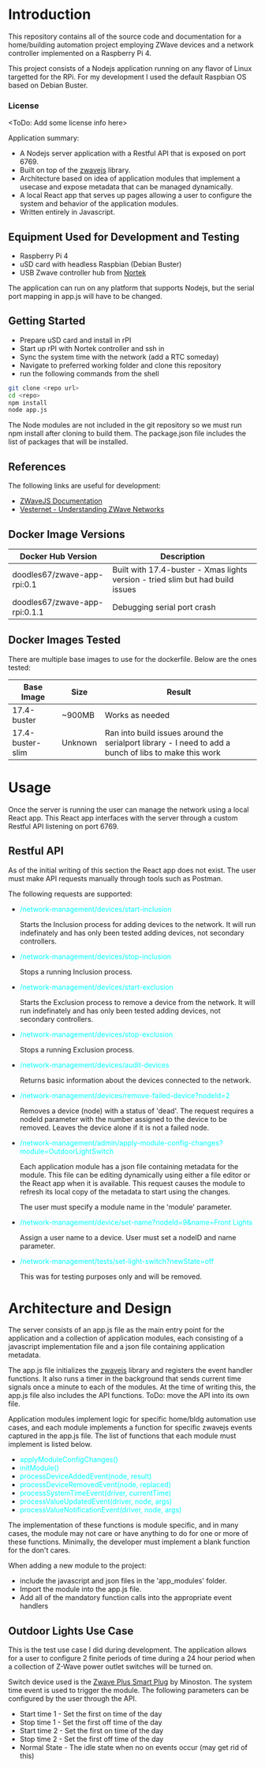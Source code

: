 # Introduction

This repository contains all of the source code and documentation for a home/building automation project employing ZWave devices and a network controller implemented on a Raspberry Pi 4.

This project consists of a Nodejs application running on any flavor of Linux targetted for the RPi. For my development I used the default Raspbian OS based on Debian Buster.

### License

<ToDo: Add some license info here>

Application summary:

- A Nodejs server application with a Restful API that is exposed on port 6769.
- Built on top of the [zwavejs](https://zwave-js.github.io/node-zwave-js/#/README) library.
- Architecture based on idea of application modules that implement a usecase and expose metadata that can be managed dynamically.
- A local React app that serves up pages allowing a user to configure the system and behavior of the application modules.
- Written entirely in Javascript.

## Equipment Used for Development and Testing

- Raspberry Pi 4
- uSD card with headless Raspbian (Debian Buster)
- USB Zwave controller hub from [Nortek](https://www.nortekcontrol.com/products/2gig/husbzb-1-gocontrol-quickstick-combo/)

The application can run on any platform that supports Nodejs, but the serial port mapping in app.js will have to be changed.

## Getting Started

- Prepare uSD card and install in rPI
- Start up rPI with Nortek controller and ssh in
- Sync the system time with the network (add a RTC someday)
- Navigate to preferred working folder and clone this repository
- run the following commands from the shell

```sh
git clone <repo url>
cd <repo>
npm install
node app.js
```

The Node modules are not included in the git repository so we must run npm install after cloning to build them. The package.json file includes the list of packages that will be installed.

## References

The following links are useful for development:

- [ZWaveJS Documentation](https://zwave-js.github.io/node-zwave-js/#/README)
- [Vesternet - Understanding ZWave Networks](https://www.vesternet.com/pages/understanding-z-wave-networks-nodes-devices)

## Docker Image Versions

| Docker Hub Version | Description |
| - | - |
| doodles67/zwave-app-rpi:0.1 | Built with 17.4-buster - Xmas lights version - tried slim but had build issues |
| doodles67/zwave-app-rpi:0.1.1 | Debugging serial port crash |

## Docker Images Tested

There are multiple base images to use for the dockerfile. Below are the ones tested:

| Base Image | Size | Result |
| - | - | - |
| 17.4-buster | ~900MB | Works as needed |
| 17.4-buster-slim | Unknown | Ran into build issues around the serialport library - I need to add a bunch of libs to make this work |

# Usage

Once the server is running the user can manage the network using a local React app. This React app interfaces with the server through a custom Restful API listening on port 6769.

## Restful API

As of the initial writing of this section the React app does not exist. The user must make API requests manually through tools such as Postman.

The following requests are supported:

- <span style="color:cyan">/network-management/devices/start-inclusion</span> 

    Starts the Inclusion process for adding devices to the network. It will run indefinately and has only been tested adding devices, not secondary controllers.

- <span style="color:cyan">/network-management/devices/stop-inclusion</span> 

    Stops a running Inclusion process.

- <span style="color:cyan">/network-management/devices/start-exclusion</span> 

    Starts the Exclusion process to remove a device from the network. It will run indefinately and has only been tested adding devices, not secondary controllers.

- <span style="color:cyan">/network-management/devices/stop-exclusion</span> 

    Stops a running Exclusion process. 

- <span style="color:cyan">/network-management/devices/audit-devices</span> 

    Returns basic information about the devices connected to the network.

- <span style="color:cyan">/network-management/devices/remove-failed-device?nodeId=2</span> 

    Removes a device (node) with a status of 'dead'. The request requires a nodeId parameter with the number assigned to the device to be removed. Leaves the device alone if it is not a failed node.

- <span style="color:cyan">/network-management/admin/apply-module-config-changes?module=OutdoorLightSwitch</span> 

    Each application module has a json file containing metadata for the module. This file can be editing dynamically using either a file editor or the React app when it is available. This request causes the module to refresh its local copy of the metadata to start using the changes.

    The user must specify a module name in the 'module' parameter.

- <span style="color:cyan">/network-management/device/set-name?nodeId=9&name=Front Lights</span> 

    Assign a user name to a device. User must set a nodeID and name parameter.

- <span style="color:cyan">/network-management/tests/set-light-switch?newState=off</span> 

    This was for testing purposes only and will be removed.

# Architecture and Design

The server consists of an app.js file as the main entry point for the application and a collection of application modules, each consisting of a javascript implementation file and a json file containing application metadata.

The app.js file initializes the [zwavejs](https://zwave-js.github.io/node-zwave-js/#/README) library and registers the event handler functions. It also runs a timer in the background that sends current time signals once a minute to each of the modules. At the time of writing this, the app.js file also includes the API functions. ToDo: move the API into its own file.

Application modules implement logic for specific home/bldg automation use cases, and each module implements a function for specific zwavejs events captured in the app.js file. The list of functions that each module must implement is listed below.

- <span style="color:cyan">applyModuleConfigChanges()</span> 
- <span style="color:cyan">initModule()</span>
- <span style="color:cyan">processDeviceAddedEvent(node, result)</span>
- <span style="color:cyan">processDeviceRemovedEvent(node, replaced)</span>
- <span style="color:cyan">processSystemTimeEvent(driver, currentTime)</span>
- <span style="color:cyan">processValueUpdatedEvent(driver, node, args)</span>
- <span style="color:cyan">processValueNotificationEvent(driver, node, args)</span>

The implementation of these functions is module specific, and in many cases, the module may not care or have anything to do for one or more of these functions. Minimally, the developer must implement a blank function for the don't cares.

When adding a new module to the project:

- include the javascript and json files in the 'app_modules' folder.
- Import the module into the app.js file.
- Add all of the mandatory function calls into the appropriate event handlers

## Outdoor Lights Use Case

This is the test use case I did during development. The application allows for a user to configure 2 finite periods of time during a 24 hour period when a collection of Z-Wave power outlet switches will be turned on.

Switch device used is the [Zwave Plus Smart Plug](https://minoston.com/product/z-wave-plus-smart-plug-outdoor-on-off-outlet-switch-mp22z/) by Minoston. The system time event is used to trigger the module. The following parameters can be configured by the user through the API.

- Start time 1 - Set the first on time of the day
- Stop time 1 - Set the first off time of the day
- Start time 2 - Set the first on time of the day
- Stop time 2 - Set the first off time of the day
- Normal State - The idle state when no on events occur (may get rid of this)